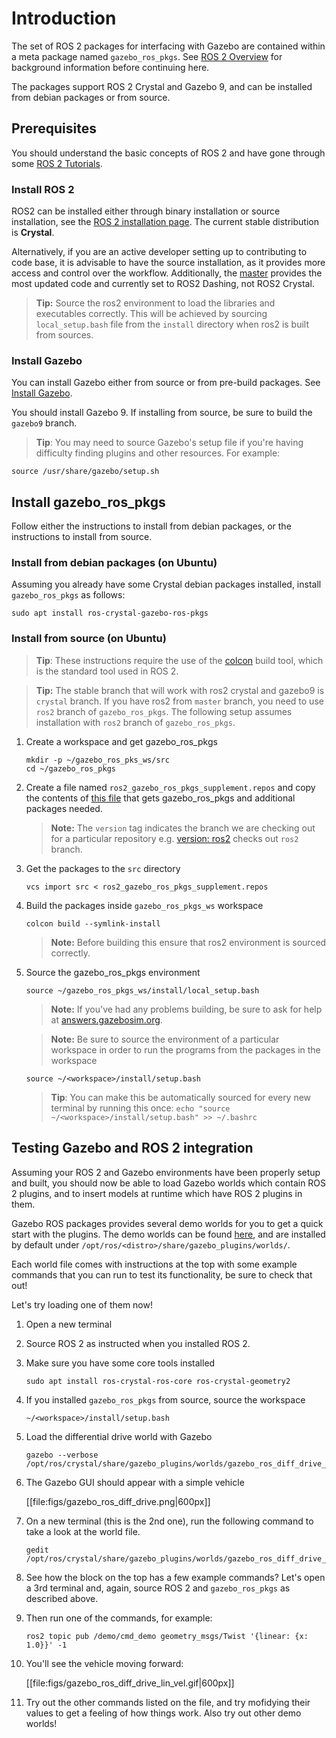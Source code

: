 # Introduction

The set of ROS 2 packages for interfacing with Gazebo are contained within a
meta package named `gazebo_ros_pkgs`.
See
[ROS 2 Overview](http://gazebosim.org/tutorials/?tut=ros2_overview)
for background information before continuing here.

The packages support ROS 2 Crystal and Gazebo 9, and can be installed from
debian packages or from source.

## Prerequisites

You should understand the basic concepts of ROS 2 and have gone through some
[ROS 2 Tutorials](https://index.ros.org/doc/ros2/Tutorials).

### Install ROS 2

ROS2 can be installed either through binary installation or source installation,
see the [ROS 2 installation page](https://index.ros.org/doc/ros2/Installation).
The current stable distribution is **Crystal**.

Alternatively, if you are an active developer setting up to contributing to code
base, it is advisable to have the source installation, as it provides more
access and control over the workflow. Additionally,
the [master](https://raw.githubusercontent.com/ros2/ros2/master/ros2.repos)
provides the most updated code and currently set to ROS2 Dashing,
not ROS2 Crystal.

> **Tip:**  Source the ros2 environment to load the libraries and executables
correctly. This will be achieved by sourcing `local_setup.bash` file from the
`install` directory when ros2 is built from sources.

### Install Gazebo

You can install Gazebo either from source or from pre-build packages. See
[Install Gazebo](http://gazebosim.org/tutorials?cat=install).

You should install Gazebo 9. If installing from source, be sure to build the
`gazebo9` branch.

> **Tip**: You may need to source Gazebo's setup file if you're having
difficulty finding plugins and other resources.
For example:

```
source /usr/share/gazebo/setup.sh
```

## Install gazebo\_ros\_pkgs

Follow either the instructions to install from debian packages,
or the instructions to install from source.

### Install from debian packages (on Ubuntu)

Assuming you already have some Crystal debian packages installed, install
`gazebo_ros_pkgs` as follows:

    sudo apt install ros-crystal-gazebo-ros-pkgs

### Install from source (on Ubuntu)

> **Tip**: These instructions require the use of the
  [colcon](https://colcon.readthedocs.io/en/released/) build tool, which is the
  standard tool used in ROS 2.

> **Tip:** The stable branch that will work with ros2 crystal and gazebo9 is
`crystal` branch. If you have ros2 from `master` branch, you need to use `ros2`
branch of `gazebo_ros_pkgs`. The following setup assumes installation with `ros2`
branch of `gazebo_ros_pkgs`.

1. Create a workspace and get gazebo_ros_pkgs

    ```
    mkdir -p ~/gazebo_ros_pks_ws/src
    cd ~/gazebo_ros_pkgs
    ```

1. Create a file named `ros2_gazebo_ros_pkgs_supplement.repos` and copy the
contents of [this file](https://bitbucket.org/snippets/chapulina/geRKyA/ros2repos-supplement-gazebo_ros_pkgs)
that gets gazebo_ros_pkgs and additional packages needed.


    > **Note:** The `version` tag indicates the branch we are checking out for a
particular repository e.g. [version: ros2](https://bitbucket.org/snippets/chapulina/geRKyA/ros2repos-supplement-gazebo_ros_pkgs#ros2.yaml-5) checks out `ros2` branch.

1. Get the packages to the `src` directory

    ```
    vcs import src < ros2_gazebo_ros_pkgs_supplement.repos
    ```

1. Build the packages inside `gazebo_ros_pkgs_ws` workspace

    ```
    colcon build --symlink-install
    ```

    > **Note:** Before building this ensure that ros2 environment is sourced
correctly.

1. Source the gazebo_ros_pkgs environment

    ```
    source ~/gazebo_ros_pkgs_ws/install/local_setup.bash
    ```

    > **Note:** If you've had any problems building, be sure to ask for help at
   [answers.gazebosim.org](http://answers.gazebosim.org/questions/).

    > **Note:** Be sure to source the environment of a particular workspace in
   order to run the programs from the packages in the workspace

    ```
    source ~/<workspace>/install/setup.bash
    ```

    > **Tip**: You can make this be automatically sourced for every new terminal
   by running this once: `echo "source ~/<workspace>/install/setup.bash" >> ~/.bashrc`

## Testing Gazebo and ROS 2 integration

Assuming your ROS 2 and Gazebo environments have been properly setup and built,
you should now be able to load Gazebo worlds which contain ROS 2 plugins, and to
insert models at runtime which have ROS 2 plugins in them.

Gazebo ROS packages provides several demo worlds for you to get a quick start
with the plugins. The demo worlds can be found
[here](https://github.com/ros-simulation/gazebo_ros_pkgs/tree/ros2/gazebo_plugins/worlds),
and are installed by default under
`/opt/ros/<distro>/share/gazebo_plugins/worlds/`.

Each world file comes with instructions at the top with some example commands
that you can run to test its functionality, be sure to check that out!

Let's try loading one of them now!

1. Open a new terminal

1. Source  ROS 2 as instructed when you installed ROS 2.

1. Make sure you have some core tools installed

    ```
    sudo apt install ros-crystal-ros-core ros-crystal-geometry2
    ```

1. If you installed `gazebo_ros_pkgs` from source, source the workspace

    ```
    ~/<workspace>/install/setup.bash
    ```

1. Load the differential drive world with Gazebo

    ```
    gazebo --verbose /opt/ros/crystal/share/gazebo_plugins/worlds/gazebo_ros_diff_drive_demo.world
    ```

1. The Gazebo GUI should appear with a simple vehicle

    [[file:figs/gazebo_ros_diff_drive.png|600px]]

1. On a new terminal (this is the 2nd one), run the following command to take a
   look at the world file.

   ```
   gedit /opt/ros/crystal/share/gazebo_plugins/worlds/gazebo_ros_diff_drive_demo.world
   ```


1. See how the block on the top has a few example commands? Let's open a 3rd
   terminal and, again, source ROS 2 and `gazebo_ros_pkgs` as described above.

1. Then run one of the commands, for example:

    ```
    ros2 topic pub /demo/cmd_demo geometry_msgs/Twist '{linear: {x: 1.0}}' -1
    ```

1. You'll see the vehicle moving forward:

    [[file:figs/gazebo_ros_diff_drive_lin_vel.gif|600px]]

1. Try out the other commands listed on the file, and try mofidying their
   values to get a feeling of how things work. Also try out other demo worlds!
